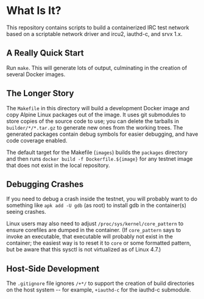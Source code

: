 # What Is It?

This repository contains scripts to build a containerized IRC test
network based on a scriptable network driver and
ircu2, iauthd-c, and srvx 1.x.

## A Really Quick Start

Run `make`.
This will generate lots of output, culminating in the creation of
several Docker images.

## The Longer Story

The `Makefile` in this directory will build a development Docker image
and copy Alpine Linux packages out of the image.
It uses git submodules to store copies of the source code to use;
you can delete the tarballs in `builder/*/*.tar.gz` to generate new ones
from the working trees.
The generated packages contain debug symbols for easier debugging, and
have code coverage enabled.

The default target for the Makefile (`images`) builds the `packages`
directory and then runs `docker build -f Dockerfile.${image}` for any
testnet image that does not exist in the local repository.

## Debugging Crashes

If you need to debug a crash inside the testnet, you will probably want
to do something like `apk add -U gdb` (as root) to install gdb in the
container(s) seeing crashes.

Linux users may also need to adjust `/proc/sys/kernel/core_pattern` to
ensure corefiles are dumped in the container.
(If `core_pattern` says to invoke an executable, that executable will
probably not exist in the container; the easiest way is to reset it to
`core` or some formatted pattern, but be aware that this sysctl is not
virtualized as of Linux 4.7.)

## Host-Side Development

The `.gitignore` file ignores `/+*/` to support the creation of build
directories on the host system -- for example, `+iauthd-c` for the
iauthd-c submodule.
